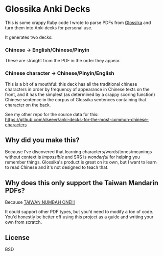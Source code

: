 # Glossika Anki Decks

This is some crappy Ruby code I wrote to parse PDFs from [Glossika](https://glossika.com/) and turn them into Anki decks for personal use.

It generates two decks:

### Chinese -> English/Chinese/Pinyin

These are straight from the PDF in the order they appear.

### Chinese character -> Chinese/Pinyin/English

This is a bit of a mouthful:  this deck has all the traditional chinese characters in order by frequency of appearance in Chinese texts on the front, and it has the simplest (as determined by a crappy scoring function) Chinese sentence in the corpus of Glossika sentences containing that character on the back.

See my other repo for the source data for this:  https://github.com/dseevr/anki-decks-for-the-most-common-chinese-characters

## Why did you make this?

Because I've discovered that learning characters/words/tones/meanings without context is _impossible_ and SRS is _wonderful_ for helping you remember things.  Glossika's product is great on its own, but I want to learn to read Chinese and it's not designed to teach that.

## Why does this only support the Taiwan Mandarin PDFs?

Because [TAIWAN NUMBAH ONE!!!](https://www.youtube.com/watch?v=xN0vUlljX0I)

It could support other PDF types, but you'd need to modify a ton of code.  You'd honestly be better off using this project as a guide and writing your own from scratch.

## License

BSD
